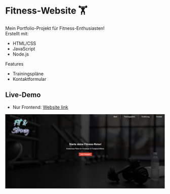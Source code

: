 # Fitness-Website 🏋️

Mein Portfolio-Projekt für Fitness-Enthusiasten!  
Erstellt mit:
- HTML/CSS
- JavaScript
- Node.js

Features
- Trainingspläne
- Kontaktformular

## Live-Demo
- Nur Frontend: [Website link](https://a1goretic.github.io/Fitness-Website/)

![Screenshot](/public/images/screenshot1.jpg)